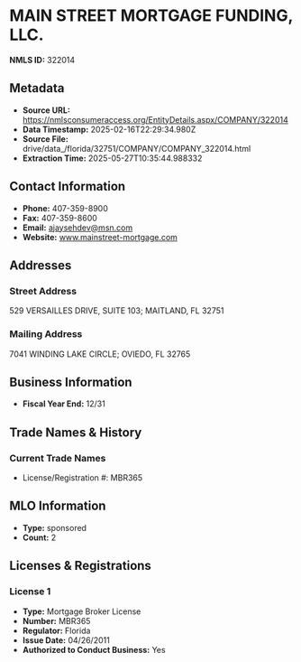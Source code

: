 # MAIN STREET MORTGAGE FUNDING, LLC.

**NMLS ID:** 322014

## Metadata
- **Source URL:** https://nmlsconsumeraccess.org/EntityDetails.aspx/COMPANY/322014
- **Data Timestamp:** 2025-02-16T22:29:34.980Z
- **Source File:** drive/data_/florida/32751/COMPANY/COMPANY_322014.html
- **Extraction Time:** 2025-05-27T10:35:44.988332

## Contact Information
- **Phone:** 407-359-8900
- **Fax:** 407-359-8600
- **Email:** ajaysehdev@msn.com
- **Website:** www.mainstreet-mortgage.com

## Addresses
### Street Address
529 VERSAILLES DRIVE, SUITE 103; MAITLAND, FL 32751

### Mailing Address
7041 WINDING LAKE CIRCLE; OVIEDO, FL 32765

## Business Information
- **Fiscal Year End:** 12/31

## Trade Names & History
### Current Trade Names
- License/Registration #: MBR365

## MLO Information
- **Type:** sponsored
- **Count:** 2

## Licenses & Registrations

### License 1
- **Type:** Mortgage Broker License
- **Number:** MBR365
- **Regulator:** Florida
- **Issue Date:** 04/26/2011
- **Authorized to Conduct Business:** Yes
